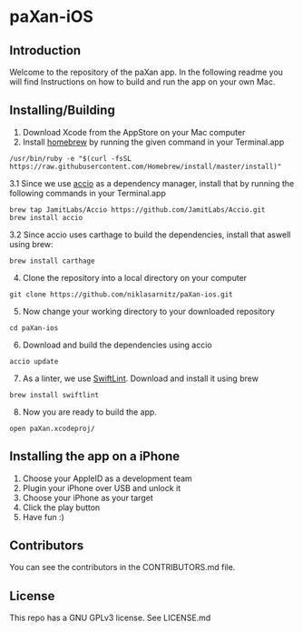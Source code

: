 # paXan-iOS
## Introduction
Welcome to the repository of the paXan app.
In the following readme you will find Instructions on how to build and run the app on your own Mac.

## Installing/Building
1. Download Xcode from the AppStore on your Mac computer
2. Install [homebrew](https://brew.sh) by running the given command in your Terminal.app
```
/usr/bin/ruby -e "$(curl -fsSL https://raw.githubusercontent.com/Homebrew/install/master/install)"
```
3.1 Since we use [accio](https://github.com/JamitLabs/Accio) as a dependency manager, install that by running the following commands in your Terminal.app
```
brew tap JamitLabs/Accio https://github.com/JamitLabs/Accio.git
brew install accio
```
3.2 Since accio uses carthage to build the dependencies, install that aswell using brew:
```
brew install carthage
```
4. Clone the repository into a local directory on your computer
```
git clone https://github.com/niklasarnitz/paXan-ios.git
```
5. Now change your working directory to your downloaded repository
```
cd paXan-ios
```
6. Download and build the dependencies using accio
```
accio update
```
7. As a linter, we use [SwiftLint](https://github.com/realm/SwiftLint). Download and install it using brew
```
brew install swiftlint
```
8. Now you are ready to build the app.
```
open paXan.xcodeproj/
```
## Installing the app on a iPhone
1. Choose your AppleID as a development team
2. Plugin your iPhone over USB and unlock it
3. Choose your iPhone as your target
4. Click the play button
5. Have fun :)

## Contributors
You can see the contributors in the CONTRIBUTORS.md file.

## License
This repo has a GNU GPLv3 license. See LICENSE.md
